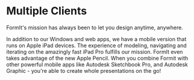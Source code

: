 # Multiple Clients

FormIt's mission has always been to let you design anytime, anywhere.

In addition to our Windows and web apps, we have a mobile version that runs on Apple iPad devices. The experience of modeling, navigating and iterating on the amazingly fast iPad Pro fulfills our mission. FormIt even takes advantage of the new Apple Pencil. When you combine Formit with other powerful mobile apps like Autodesk Sketchbook Pro, and Autodesk Graphic - you're able to create whole presentations on the go!


